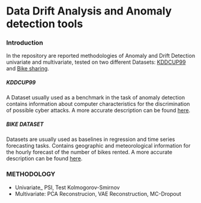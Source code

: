 # Data Drift Analysis and Anomaly detection tools

### Introduction
In the repository are reported methodologies of Anomaly and Drift Detection univariate and multivariate, tested on two different Datasets: [KDDCUP99](http://kdd.ics.uci.edu/databases/kddcup99/kddcup99.html) and [Bike sharing](https://www.kaggle.com/datasets/lakshmi25npathi/bike-sharing-dataset).

##### KDDCUP99

A Dataset usually used as a benchmark in the task of anomaly detection contains information about computer characteristics for the discrimination of possible cyber attacks. A more accurate description can be found [here](https://www.researchgate.net/publication/48446353_A_detailed_analysis_of_the_KDD_CUP_99_data_set).

##### BIKE DATASET

Datasets are usually used as baselines in regression and time series forecasting tasks. Contains geographic and meteorological information for the hourly forecast of the number of bikes rented. A more accurate description can be found [here](https://www.kaggle.com/datasets/lakshmi25npathi/bike-sharing-dataset).

### METHODOLOGY

- Univariate_  PSI, Test Kolmogorov-Smirnov
- Multivariate: PCA Reconstrucion, VAE Reconstruction, MC-Dropout

